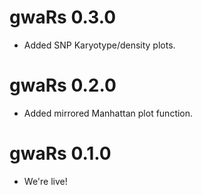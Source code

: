 # gwaRs 0.3.0

* Added SNP Karyotype/density plots.

# gwaRs 0.2.0

* Added mirrored Manhattan plot function.

# gwaRs 0.1.0

* We're live!
